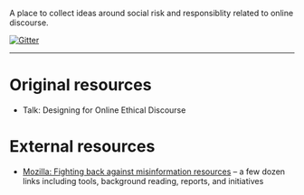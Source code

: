 A place to collect ideas around social risk and responsiblity related to online discourse.

[![Gitter](https://badges.gitter.im/Aupajo/social-risk-and-responsibility.svg)](https://gitter.im/Aupajo/social-risk-and-responsibility)

---


# Original resources

* Talk: Designing for Online Ethical Discourse

# External resources

* [Mozilla: Fighting back against misinformation resources](https://foundation.mozilla.org/en/campaigns/eu-misinformation/resources/) – a few dozen links including tools, background reading, reports, and initiatives
